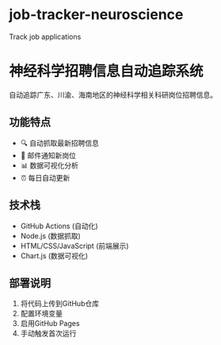 # job-tracker-neuroscience
Track job applications 
# 神经科学招聘信息自动追踪系统

自动追踪广东、川渝、海南地区的神经科学相关科研岗位招聘信息。

## 功能特点

- 🔍 自动抓取最新招聘信息
- 📧 邮件通知新岗位
- 📊 数据可视化分析
- ⏰ 每日自动更新

## 技术栈

- GitHub Actions (自动化)
- Node.js (数据抓取)
- HTML/CSS/JavaScript (前端展示)
- Chart.js (数据可视化)

## 部署说明

1. 将代码上传到GitHub仓库
2. 配置环境变量
3. 启用GitHub Pages
4. 手动触发首次运行
